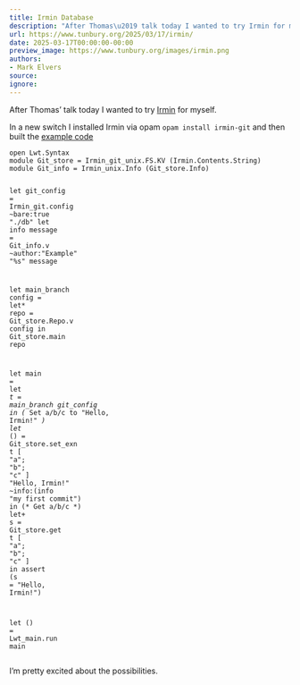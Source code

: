 ```yaml
---
title: Irmin Database
description: "After Thomas\u2019 talk today I wanted to try Irmin for myself."
url: https://www.tunbury.org/2025/03/17/irmin/
date: 2025-03-17T00:00:00-00:00
preview_image: https://www.tunbury.org/images/irmin.png
authors:
- Mark Elvers
source:
ignore:
---
```


<p>After Thomas’ talk today I wanted to try <a href="https://irmin.org">Irmin</a> for myself.</p>

<p>In a new switch I installed Irmin via opam <code class="language-plaintext highlighter-rouge">opam install irmin-git</code> and then built the <a href="https://irmin.org/tutorial/getting-started/">example code</a></p>

<div class="language-ocaml highlighter-rouge"><div class="highlight"><pre class="highlight"><code><span class="k">open</span> <span class="nn">Lwt</span><span class="p">.</span><span class="nc">Syntax</span>
<span class="k">module</span> <span class="nc">Git_store</span> <span class="o">=</span> <span class="nn">Irmin_git_unix</span><span class="p">.</span><span class="nn">FS</span><span class="p">.</span><span class="nc">KV</span> <span class="p">(</span><span class="nn">Irmin</span><span class="p">.</span><span class="nn">Contents</span><span class="p">.</span><span class="nc">String</span><span class="p">)</span>
<span class="k">module</span> <span class="nc">Git_info</span> <span class="o">=</span> <span class="nn">Irmin_unix</span><span class="p">.</span><span class="nc">Info</span> <span class="p">(</span><span class="nn">Git_store</span><span class="p">.</span><span class="nc">Info</span><span class="p">)</span>

<span class="k">let</span> <span class="n">git_config</span> <span class="o">=</span> <span class="nn">Irmin_git</span><span class="p">.</span><span class="n">config</span> <span class="o">~</span><span class="n">bare</span><span class="o">:</span><span class="bp">true</span> <span class="s2">"./db"</span>
<span class="k">let</span> <span class="n">info</span> <span class="n">message</span> <span class="o">=</span> <span class="nn">Git_info</span><span class="p">.</span><span class="n">v</span> <span class="o">~</span><span class="n">author</span><span class="o">:</span><span class="s2">"Example"</span> <span class="s2">"%s"</span> <span class="n">message</span>

<span class="k">let</span> <span class="n">main_branch</span> <span class="n">config</span> <span class="o">=</span>
  <span class="k">let</span><span class="o">*</span> <span class="n">repo</span> <span class="o">=</span> <span class="nn">Git_store</span><span class="p">.</span><span class="nn">Repo</span><span class="p">.</span><span class="n">v</span> <span class="n">config</span> <span class="k">in</span>
  <span class="nn">Git_store</span><span class="p">.</span><span class="n">main</span> <span class="n">repo</span>

<span class="k">let</span> <span class="n">main</span> <span class="o">=</span>
  <span class="k">let</span><span class="o">*</span> <span class="n">t</span> <span class="o">=</span> <span class="n">main_branch</span> <span class="n">git_config</span> <span class="k">in</span>
  <span class="c">(* Set a/b/c to "Hello, Irmin!" *)</span>
  <span class="k">let</span><span class="o">*</span> <span class="bp">()</span> <span class="o">=</span>
    <span class="nn">Git_store</span><span class="p">.</span><span class="n">set_exn</span> <span class="n">t</span> <span class="p">[</span> <span class="s2">"a"</span><span class="p">;</span> <span class="s2">"b"</span><span class="p">;</span> <span class="s2">"c"</span> <span class="p">]</span> <span class="s2">"Hello, Irmin!"</span>
      <span class="o">~</span><span class="n">info</span><span class="o">:</span><span class="p">(</span><span class="n">info</span> <span class="s2">"my first commit"</span><span class="p">)</span>
  <span class="k">in</span>
  <span class="c">(* Get a/b/c *)</span>
  <span class="k">let</span><span class="o">+</span> <span class="n">s</span> <span class="o">=</span> <span class="nn">Git_store</span><span class="p">.</span><span class="n">get</span> <span class="n">t</span> <span class="p">[</span> <span class="s2">"a"</span><span class="p">;</span> <span class="s2">"b"</span><span class="p">;</span> <span class="s2">"c"</span> <span class="p">]</span> <span class="k">in</span>
  <span class="k">assert</span> <span class="p">(</span><span class="n">s</span> <span class="o">=</span> <span class="s2">"Hello, Irmin!"</span><span class="p">)</span>

<span class="k">let</span> <span class="bp">()</span> <span class="o">=</span> <span class="nn">Lwt_main</span><span class="p">.</span><span class="n">run</span> <span class="n">main</span>
</code></pre></div></div>

<p>I’m pretty excited about the possibilities.</p>
